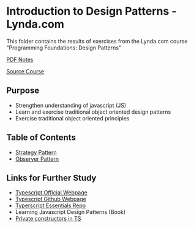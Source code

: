 # Introduction to Design Patterns - Lynda.com

This folder contains the results of exercises from the Lynda.com course "Programming Foundations: Design Patterns"

[PDF Notes](https://drive.google.com/drive/folders/1FOiW3fi2833T4H9n1QgyTS2an4-oSFy6?usp=sharing)

[Source Course](https://www.lynda.com/Developer-Programming-Foundations-tutorials/Foundations-Programming-Design-Patterns/135365-2.html)

## Purpose

- Strengthen understanding of javascript (JS)
- Learn and exercise traditional object oriented design patterns
- Exercise traditional object oriented principles

## Table of Contents

- [Strategy Pattern](./strategyPattern)
- [Observer Pattern](./observerPattern)

## Links for Further Study

- [Typescript Official Webpage](https://www.typescriptlang.org/)
- [Typescript Github Webpage](https://github.com/Microsoft/TypeScript)
- [Typerscript Essentials Repo](https://github.com/mtanzim/TypeScriptEssentialTraining)
- Learning Javascript Design Patterns (Book)
- [Private constructors in TS](https://www.typescriptlang.org/docs/handbook/release-notes/typescript-2-0.html#private-and-protected-constructors)
